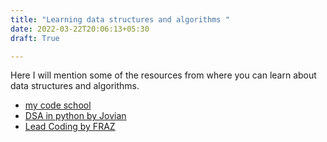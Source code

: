 ```yaml
---
title: "Learning data structures and algorithms "
date: 2022-03-22T20:06:13+05:30
draft: True

---
```


Here I will mention some of the resources from where you can learn about data structures and algorithms.

* [my code school](https://www.youtube.com/user/mycodeschool/featured)
* [DSA in python by Jovian](https://jovian.ai/learn/data-structures-and-algorithms-in-python)
* [Lead Coding by FRAZ](https://www.youtube.com/c/LeadCoding/featured)